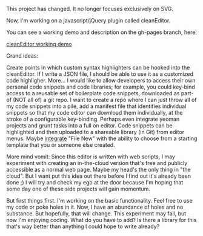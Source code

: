 This project has changed. It no longer focuses exclusively on SVG. 

Now, I'm working on a javascript/jQuery plugin called cleanEditor. 

You can see a working demo and description on the gh-pages branch, here: 

<a target="_blank" href="http://g-milligan.github.io/svg-editor/">cleanEditor working demo</a>

Grand ideas: 

Create points in which custom syntax highlighters can be hooked into the cleanEditor. If I write a JSON file, I should be able to use it as a customized code highligher. More... I would like to allow developers to access their own personal code snippets and code libraries; for example, you could key-bind access to a reusable set of boilerplate code snippets, downloaded as part-of (NOT all of) a git repo. I want to create a repo where I can just throw all of my code snippets into a pile, add a manifest file that identifies individual snippets so that my code editor can download them individually, at the stroke of a configurable key-binding. Perhaps even integrate yeoman projects and grunt tasks into a full on editor. Code snippets can be highlighted and then uploaded to a shareable library (in Git) from editor menus. Maybe <a target="_blank" href="http://yeoman.io/authoring/integrating-yeoman.html">integrate</a> "File New" with the ability to choose from a starting template that you or someone else created.

More mind vomit: Since this editor is written with web scripts, I may experiment with creating an in-the-cloud version that's free and publicly accessible as a normal web page. Maybe my head's the only thing in "the cloud". But I want put this idea out there before I find out it's already been done ;) I will try and check my ego at the door because I'm hoping that some day one of these side projects will gain momentum.

But first things first. I'm working on the basic functionality. Feel free to use my code or poke holes in it. Now, I have an abundance of holes and no substance. But hopefully, that will change. This experiment may fail, but now I'm enjoying coding. What do you have to add? Is there a library for this that's way better than anything I could hope to write already?
